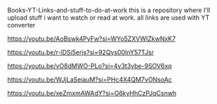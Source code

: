 Books-YT-Links-and-stuff-to-do-at-work
this is a repository where I'll upload stuff i want to watch or read at work. all links are used with YT converter

https://youtu.be/AoBswk4PyFw?si=WYo5ZXVWIZkwNxK7

https://youtu.be/r-lDSi5erjs?si=92Qys00InY57TJsr

https://youtu.be/vO8dMWO-PLo?si=4v3t3ybe-9SOV6xq

https://youtu.be/WJjLaSeiauM?si=PHc4X4QM7vONsoAc

https://youtu.be/xeZmxmAWAdY?si=G6kyHhCzPJqCsnwh

